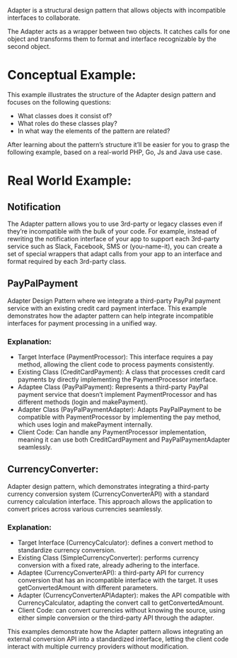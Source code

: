 Adapter is a structural design pattern that allows objects with incompatible interfaces to collaborate.

The Adapter acts as a wrapper between two objects. It catches calls for one object and transforms them to format and interface recognizable by the second object.

# Conceptual Example:
This example illustrates the structure of the Adapter design pattern and focuses on the following questions:
* What classes does it consist of?
* What roles do these classes play?
* In what way the elements of the pattern are related?

After learning about the pattern’s structure it’ll be easier for you to grasp the following example, based on a real-world PHP, Go, Js and Java use case.

# Real World Example:
## Notification
The Adapter pattern allows you to use 3rd-party or legacy classes even if they’re incompatible with the bulk of your code. For example, instead of rewriting the notification interface of your app to support each 3rd-party service such as Slack, Facebook, SMS or (you-name-it), you can create a set of special wrappers that adapt calls from your app to an interface and format required by each 3rd-party class.

## PayPalPayment
Adapter Design Pattern where we integrate a third-party PayPal payment service with an existing credit card payment interface. This example demonstrates how the adapter pattern can help integrate incompatible interfaces for payment processing in a unified way.

### Explanation:
* Target Interface (PaymentProcessor): This interface requires a pay method, allowing the client code to process payments consistently.
* Existing Class (CreditCardPayment): A class that processes credit card payments by directly implementing the PaymentProcessor interface.
* Adaptee Class (PayPalPayment): Represents a third-party PayPal payment service that doesn’t implement PaymentProcessor and has different methods (login and makePayment).
* Adapter Class (PayPalPaymentAdapter): Adapts PayPalPayment to be compatible with PaymentProcessor by implementing the pay method, which uses login and makePayment internally.
* Client Code: Can handle any PaymentProcessor implementation, meaning it can use both CreditCardPayment and PayPalPaymentAdapter seamlessly.

## CurrencyConverter:
 Adapter design pattern, which demonstrates integrating a third-party currency conversion system (CurrencyConverterAPI) with a standard currency calculation interface. This approach allows the application to convert prices across various currencies seamlessly.
### Explanation:
* Target Interface (CurrencyCalculator): defines a convert method to standardize currency conversion.
* Existing Class (SimpleCurrencyConverter): performs currency conversion with a fixed rate, already adhering to the interface.
* Adaptee (CurrencyConverterAPI): a third-party API for currency conversion that has an incompatible interface with the target. It uses getConvertedAmount with different parameters.
* Adapter (CurrencyConverterAPIAdapter): makes the API compatible with CurrencyCalculator, adapting the convert call to getConvertedAmount.
* Client Code: can convert currencies without knowing the source, using either simple conversion or the third-party API through the adapter.

This examples demonstrate how the Adapter pattern allows integrating an external conversion API into a standardized interface, letting the client code interact with multiple currency providers without modification.